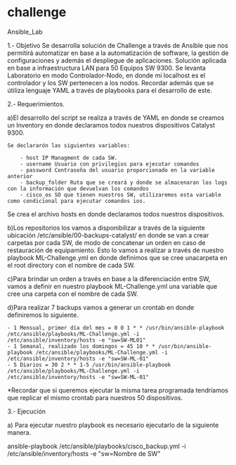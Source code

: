 # challenge
Ansible_Lab


1.- Objetivo
Se desarrolla solución de Challenge a través de Ansible que nos permitirá automatizar en base a la automatización de software, la gestión de configuraciones
y además el despliegue de aplicaciones. Solución aplicada en base a infraestructura LAN para 50 Equipos SW 9300. Se levanta Laboratorio en modo Controlador-Nodo,
en donde mi localhost es el controlador y los SW pertenecen a los nodos. Recordar además que se útiliza lenguaje YAML a través de playbooks para el desarrollo de este.

2.- Requerimientos.

a)El desarrollo del script se realiza a través de YAML en donde se creamos un Inventory en donde declaramos todos nuestros dispositivos Catalyst 9300. 

	Se declararón las siguientes variables:

		- host IP Managment de cada SW.
		- username Usuario con privilegios para ejecutar comandos
		- password Contraseña del usuario proporcionado en la variable anterior
		- backup_folder Ruta que se creará y donde se almacenaran los logs con la información que devuelvan los comandos
		- cisco_os SO que tienen nuestros SW, utilizaremos esta variable como condicional para ejecutar comandos ios.

Se crea el archivo hosts en donde declaramos todos nuestros dispositivos.

b)Los repositorios los vamos a disponibilizar a través de la siguiente ubicación /etc/ansible/00-backups-catalyst/ en donde se van a crear carpetas por cada SW, de modo de concatenar un orden en caso de restauración de equipamiento. Esto lo vamos a realizar a través de nuestro playbook ML-Challenge.yml en donde definimos que se cree unacarpeta en el root directory con el nombre de cada SW.

c)Para brindar un orden a través en base a la diferenciación entre SW, vamos a definir en nuestro playbook ML-Challenge.yml una variable que cree una carpeta con el nombre de cada SW.

d)Para realizar 7 backups vamos a generar un crontab en donde definiremos lo siguiente.

	- 1 Mensual, primer día del mes = 0 0 1 * * /usr/bin/ansible-playbook /etc/ansible/playbooks/ML-Challenge.yml -i /etc/ansible/inventory/hosts -e "sw=SW-ML01" 
	- 1 Semanal, realizado los domingos = 45 10 * * /usr/bin/ansible-playbook /etc/ansible/playbooks/ML-Challenge.yml -i /etc/ansible/inventory/hosts -e "sw=SW-ML-01"
	- 5 Diarios = 30 2 * * 1-5 /usr/bin/ansible-playbook /etc/ansible/playbooks/ML-Challenge.yml -i /etc/ansible/inventory/hosts -e "sw=SW-ML-01"

*Recordar que si queremos ejecutar la misma tarea programada tendríamos que replicar el mismo crontab para nuestros 50 dispositivos.

3.- Ejecución

a) Para ejecutar nuestro playbook es necesario ejecutarlo de la siguiente manera. 

ansible-playbook /etc/ansible/playbooks/cisco_backup.yml -i /etc/ansible/inventory/hosts -e "sw=Nombre de SW"

 

